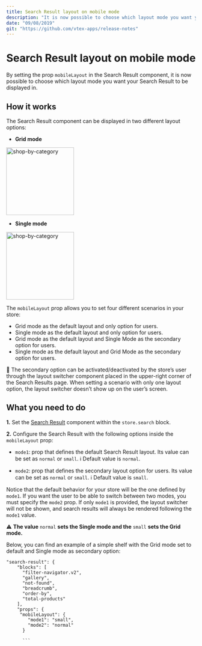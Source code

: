 ```yaml
---
title: Search Result layout on mobile mode 
description: "It is now possible to choose which layout mode you want your Search Result to be displayed in."
date: "09/08/2019"
git: "https://github.com/vtex-apps/release-notes"
---
```


# Search Result layout on mobile mode

By setting the prop `mobileLayout` in the Search Result component, it is now possible to choose which layout mode you want your Search Result to be displayed in.

## How it works

The Search Result component can be displayed in two different layout options:

- __Grid mode__

<img width=180 alt="shop-by-category" src="https://user-images.githubusercontent.com/12139385/62788279-f3d50800-ba9c-11e9-8176-7583235fd709.png">

- __Single mode__

<img width=180 alt="shop-by-category" src="https://user-images.githubusercontent.com/12139385/62789631-ba51cc00-ba9f-11e9-842f-d6b2e22fbaf3.png">

The `mobileLayout` prop allows you to set four different scenarios in your store:

- Grid mode as the default layout and only option for users.
- Single mode as the default layout and only option for users.
- Grid mode as the default layout and Single Mode as the secondary option for users.
- Single mode as the default layout and Grid Mode as the secondary option for users.

:eyes: The secondary option can be activated/deactivated by the store’s user through the layout switcher component placed in the upper-right corner of the Search Results page. When setting a scenario with only one layout option, the layout switcher doesn’t show up on the user’s screen.

## What you need to do

__1.__ Set the [Search Result](https://github.com/vtex-apps/search-result) component within the `store.search` block.

__2.__ Configure the Search Result with the following options inside the `mobileLayout` prop:

- `mode1`: prop that defines the default Search Result layout. Its value can be set as `normal` or `small`. :information_source: Default value is `normal`.

- `mode2`: prop that defines the secondary layout option for users. Its value can be set as `normal` or `small`. :information_source: Default value is `small`.

Notice that the default behavior for your store will be the one defined by `mode1`. If you want the user to be able to switch between two modes, you must specify the `mode2` prop. If only `mode1` is provided, the layout switcher will not be shown, and search results will always be rendered following the `mode1` value. 

:warning: __The value__ `normal` __sets the Single mode and the__ `small` __sets the Grid mode.__

Below, you can find an example of a simple shelf with the Grid mode set to default and Single mode as secondary option:

```
"search-result": {
    "blocks": [
      "filter-navigator.v2",
      "gallery",
      "not-found",
      "breadcrumb",
      "order-by",
      "total-products"
    ],
    "props": {
     "mobileLayout": {
        "mode1": "small",
        "mode2": "normal"
      }
      
      ```

